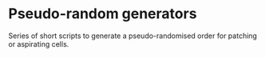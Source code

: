 # Pseudo-random generators
Series of short scripts to generate a pseudo-randomised order for patching or aspirating cells.
